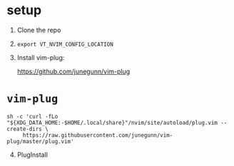 # setup

1. Clone the repo
2. `export VT_NVIM_CONFIG_LOCATION`
3. Install vim-plug:

    https://github.com/junegunn/vim-plug

# `vim-plug`

```
sh -c 'curl -fLo "${XDG_DATA_HOME:-$HOME/.local/share}"/nvim/site/autoload/plug.vim --create-dirs \
     https://raw.githubusercontent.com/junegunn/vim-plug/master/plug.vim'
```

4. PlugInstall
